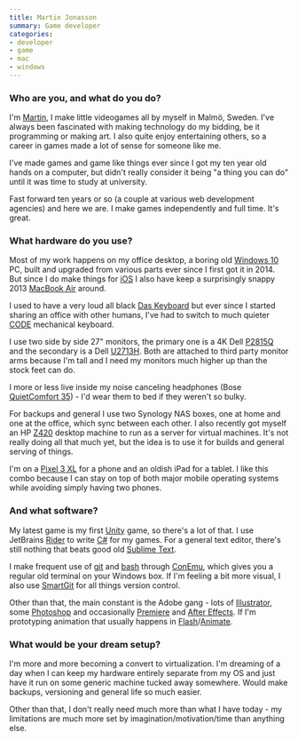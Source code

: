 ```yaml
---
title: Martin Jonasson
summary: Game developer 
categories:
- developer
- game
- mac
- windows
---
```


### Who are you, and what do you do?

I'm [Martin](http://grapefrukt.com/ "Martin's website."), I make little videogames all by myself in Malmö, Sweden. I've always been fascinated with making technology do my bidding, be it programming or making art. I also quite enjoy entertaining others, so a career in games made a lot of sense for someone like me.

I've made games and game like things ever since I got my ten year old hands on a computer, but didn't really consider it being "a thing you can do" until it was time to study at university.

Fast forward ten years or so (a couple at various web development agencies) and here we are. I make games independently and full time. It's great.

### What hardware do you use?

Most of my work happens on my office desktop, a boring old [Windows 10][windows-10] PC, built and upgraded from various parts ever since I first got it in 2014. But since I do make things for [iOS][] I also have keep a surprisingly snappy 2013 [MacBook Air][macbook-air] around.

I used to have a very loud all black [Das Keyboard][das-keyboard-4] but ever since I started sharing an office with other humans, I've had to switch to much quieter [CODE][] mechanical keyboard.

I use two side by side 27" monitors, the primary one is a 4K Dell [P2815Q][] and the secondary is a Dell [U2713H][ultrasharp-u2713h]. Both are attached to third party monitor arms because I'm tall and I need my monitors much higher up than the stock feet can do.

I more or less live inside my noise canceling headphones (Bose [QuietComfort 35][quietcomfort-35]) - I'd wear them to bed if they weren't so bulky.

For backups and general I use two Synology NAS boxes, one at home and one at the office, which sync between each other. I also recently got myself an HP [Z420][z420-workstation] desktop machine to run as a server for virtual machines. It's not really doing all that much yet, but the idea is to use it for builds and general serving of things.

I'm on a [Pixel 3 XL][pixel-3-xl] for a phone and an oldish iPad for a tablet. I like this combo because I can stay on top of both major mobile operating systems while avoiding simply having two phones.

### And what software?

My latest game is my first [Unity][] game, so there's a lot of that. I use JetBrains [Rider][] to write [C#][c-sharp] for my games. For a general text editor, there's still nothing that beats good old [Sublime Text][sublime-text].

I make frequent use of [git][] and [bash][] through [ConEmu][], which gives you a regular old terminal on your Windows box. If I'm feeling a bit more visual, I also use [SmartGit][] for all things version control.

Other than that, the main constant is the Adobe gang - lots of [Illustrator][], some [Photoshop][] and occasionally [Premiere][] and [After Effects][after-effects]. If I'm prototyping animation that usually happens in [Flash][]/[Animate][].

### What would be your dream setup?

I'm more and more becoming a convert to virtualization. I'm dreaming of a day when I can keep my hardware entirely separate from my OS and just have it run on some generic machine tucked away somewhere. Would make backups, versioning and general life so much easier.

Other than that, I don't really need much more than what I have today - my limitations are much more set by imagination/motivation/time than anything else.

[after-effects]: https://www.adobe.com/products/aftereffects.html "Motion graphics and video editing software."
[animate]: https://en.wikipedia.org/wiki/Adobe_Animate "A vector animation suite."
[bash]: http://www.gnu.org/software/bash/ "A terminal shell."
[c-sharp]: https://en.wikipedia.org/wiki/C_Sharp_(programming_language) "A compiled programming language."
[code]: https://codekeyboards.com/ "A mechanical keyboard."
[conemu]: https://conemu.github.io/ "A terminal client for Windows."
[das-keyboard-4]: https://www.daskeyboard.com/daskeyboard-4-ultimate/ "A mechanical keyboard."
[flash]: https://en.wikipedia.org/wiki/Adobe_Flash "A software and animation editor."
[git]: https://git-scm.com/ "A version control system."
[illustrator]: https://www.adobe.com/products/illustrator.html "A vector graphics editor."
[ios]: https://www.apple.com/ios/ios-10/ "A mobile operating system."
[macbook-air]: https://www.apple.com/macbook-air/ "A very thin laptop."
[p2815q]: https://www.tomshardware.com/reviews/dell-p2815q-4k-monitor,3950.html "A 28 inch 4K monitor."
[photoshop]: https://www.adobe.com/products/photoshop.html "A bitmap image editor."
[pixel-3-xl]: https://en.wikipedia.org/wiki/Pixel_3 "A 6.3 inch Android smartphone."
[premiere]: https://www.adobe.com/products/premiere.html "A video editing suite."
[quietcomfort-35]: https://www.bose.com/en_us/products/headphones/over_ear_headphones/quietcomfort-35-wireless.html "Wireless over-the-ear headphones."
[rider]: https://www.jetbrains.com/rider/ "A .NET IDE."
[smartgit]: https://www.syntevo.com/smartgit/ "A graphical Git client."
[sublime-text]: http://www.sublimetext.com/ "A coder's text editor."
[ultrasharp-u2713h]: https://www.newegg.com/global/au-en/Product/Product.aspx?Item=N82E16824260125 "A 27 inch LED monitor."
[unity]: https://unity3d.com/unity/ "A cross-platform game development tool."
[windows-10]: https://en.wikipedia.org/wiki/Windows_10 "An operating system."
[z420-workstation]: https://support.hp.com/us-en/product/hp-z420-workstation/5225033/product-info "A tower PC."
